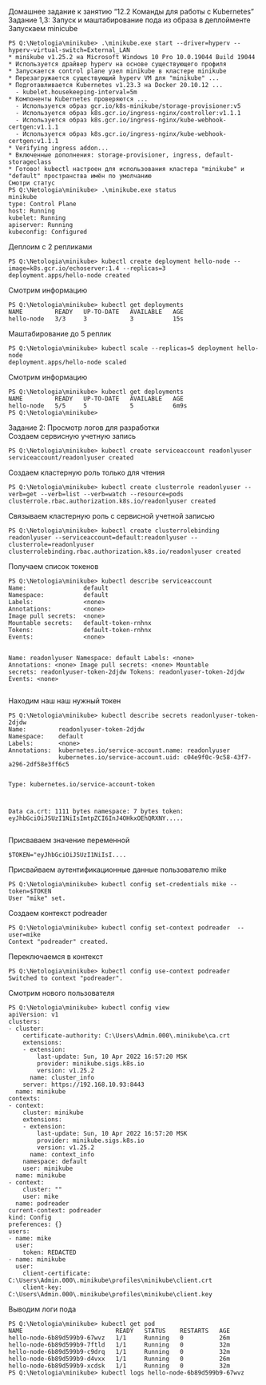 <p class="has-line-data" data-line-start="0" data-line-end="3">Домашнее задание к занятию “12.2 Команды для работы с Kubernetes”<br>
Задание 1,3: Запуск и маштабирование пода из образа в деплойменте<br>
Запускаем minicube</p>
<pre><code>PS Q:\Netologia\minikube&gt; .\minikube.exe start --driver=hyperv --hyperv-virtual-switch=External_LAN
* minikube v1.25.2 на Microsoft Windows 10 Pro 10.0.19044 Build 19044
* Используется драйвер hyperv на основе существующего профиля
* Запускается control plane узел minikube в кластере minikube
* Перезагружается существующий hyperv VM для &quot;minikube&quot; ...
* Подготавливается Kubernetes v1.23.3 на Docker 20.10.12 ...
  - kubelet.housekeeping-interval=5m
* Компоненты Kubernetes проверяются ...
  - Используется образ gcr.io/k8s-minikube/storage-provisioner:v5
  - Используется образ k8s.gcr.io/ingress-nginx/controller:v1.1.1
  - Используется образ k8s.gcr.io/ingress-nginx/kube-webhook-certgen:v1.1.1
  - Используется образ k8s.gcr.io/ingress-nginx/kube-webhook-certgen:v1.1.1
* Verifying ingress addon...
* Включенные дополнения: storage-provisioner, ingress, default-storageclass
* Готово! kubectl настроен для использования кластера &quot;minikube&quot; и &quot;default&quot; пространства имён по умолчанию
Смотри статус
PS Q:\Netologia\minikube&gt; .\minikube.exe status
minikube
type: Control Plane
host: Running
kubelet: Running
apiserver: Running
kubeconfig: Configured
</code></pre>
<p class="has-line-data" data-line-start="28" data-line-end="29">Деплоим с 2 репликами</p>
<pre><code>PS Q:\Netologia\minikube&gt; kubectl create deployment hello-node --image=k8s.gcr.io/echoserver:1.4 --replicas=3
deployment.apps/hello-node created
</code></pre>
<p class="has-line-data" data-line-start="33" data-line-end="34">Смотрим информацию</p>
<pre><code>PS Q:\Netologia\minikube&gt; kubectl get deployments
NAME         READY   UP-TO-DATE   AVAILABLE   AGE
hello-node   3/3     3            3           15s
</code></pre>
<p class="has-line-data" data-line-start="38" data-line-end="39">Маштабирование до 5 реплик</p>
<pre><code>PS Q:\Netologia\minikube&gt; kubectl scale --replicas=5 deployment hello-node
deployment.apps/hello-node scaled
</code></pre>
<p class="has-line-data" data-line-start="42" data-line-end="43">Смотрим информацию</p>
<pre><code>PS Q:\Netologia\minikube&gt; kubectl get deployments
NAME         READY   UP-TO-DATE   AVAILABLE   AGE
hello-node   5/5     5            5           6m9s
PS Q:\Netologia\minikube&gt;
</code></pre>
<p class="has-line-data" data-line-start="49" data-line-end="51">Задание 2: Просмотр логов для разработки<br>
Создаем сервисную учетную запись</p>
<pre><code>PS Q:\Netologia\minikube&gt; kubectl create serviceaccount readonlyuser
serviceaccount/readonlyuser created
</code></pre>
<p class="has-line-data" data-line-start="54" data-line-end="55">Создаем кластерную роль только для чтения</p>
<pre><code>PS Q:\Netologia\minikube&gt; kubectl create clusterrole readonlyuser --verb=get --verb=list --verb=watch --resource=pods
clusterrole.rbac.authorization.k8s.io/readonlyuser created
</code></pre>
<p class="has-line-data" data-line-start="58" data-line-end="59">Связываем кластерную роль с сервисной учетной записью</p>
<pre><code>PS Q:\Netologia\minikube&gt; kubectl create clusterrolebinding readonlyuser --serviceaccount=default:readonlyuser --clusterrole=readonlyuser
clusterrolebinding.rbac.authorization.k8s.io/readonlyuser created
</code></pre>
<p class="has-line-data" data-line-start="62" data-line-end="63">Получаем список токенов</p>
<pre><code>PS Q:\Netologia\minikube&gt; kubectl describe serviceaccount
Name:                default
Namespace:           default
Labels:              &lt;none&gt;
Annotations:         &lt;none&gt;
Image pull secrets:  &lt;none&gt;
Mountable secrets:   default-token-rnhnx
Tokens:              default-token-rnhnx
Events:              &lt;none&gt;


Name:                readonlyuser
Namespace:           default
Labels:              &lt;none&gt;
Annotations:         &lt;none&gt;
Image pull secrets:  &lt;none&gt;
Mountable secrets:   readonlyuser-token-2djdw
Tokens:              readonlyuser-token-2djdw
Events:              &lt;none&gt;
</code></pre>
<p class="has-line-data" data-line-start="83" data-line-end="84">Находим наш наш нужный токен</p>
<pre><code>PS Q:\Netologia\minikube&gt; kubectl describe secrets readonlyuser-token-2djdw
Name:         readonlyuser-token-2djdw
Namespace:    default
Labels:       &lt;none&gt;
Annotations:  kubernetes.io/service-account.name: readonlyuser
              kubernetes.io/service-account.uid: c04e9f0c-9c58-43f7-a296-2df58e3ff6c5

Type:  kubernetes.io/service-account-token

Data
ca.crt:     1111 bytes
namespace:  7 bytes
token:      eyJhbGciOiJSUzI1NiIsImtpZCI6InJ4OHkxOEhQRXNY.....
</code></pre>
<p class="has-line-data" data-line-start="99" data-line-end="100">Присваваем значение переменной</p>
<pre><code>$TOKEN=&quot;eyJhbGciOiJSUzI1NiIsI....
</code></pre>
<p class="has-line-data" data-line-start="102" data-line-end="103">Присвайваем аутентификационные данные пользователю mike</p>
<pre><code>PS Q:\Netologia\minikube&gt; kubectl config set-credentials mike --token=$TOKEN
User &quot;mike&quot; set.
</code></pre>
<p class="has-line-data" data-line-start="107" data-line-end="108">Создаем контекст podreader</p>
<pre><code>PS Q:\Netologia\minikube&gt; kubectl config set-context podreader  --user=mike
Context &quot;podreader&quot; created.
</code></pre>
<p class="has-line-data" data-line-start="111" data-line-end="112">Переключаемся в контекст</p>
<pre><code>PS Q:\Netologia\minikube&gt; kubectl config use-context podreader
Switched to context &quot;podreader&quot;.
</code></pre>
<p class="has-line-data" data-line-start="115" data-line-end="116">Смотрим нового пользователя</p>
<pre><code>PS Q:\Netologia\minikube&gt; kubectl config view
apiVersion: v1
clusters:
- cluster:
    certificate-authority: C:\Users\Admin.000\.minikube\ca.crt
    extensions:
    - extension:
        last-update: Sun, 10 Apr 2022 16:57:20 MSK
        provider: minikube.sigs.k8s.io
        version: v1.25.2
      name: cluster_info
    server: https://192.168.10.93:8443
  name: minikube
contexts:
- context:
    cluster: minikube
    extensions:
    - extension:
        last-update: Sun, 10 Apr 2022 16:57:20 MSK
        provider: minikube.sigs.k8s.io
        version: v1.25.2
      name: context_info
    namespace: default
    user: minikube
  name: minikube
- context:
    cluster: &quot;&quot;
    user: mike
  name: podreader
current-context: podreader
kind: Config
preferences: {}
users:
- name: mike
  user:
    token: REDACTED
- name: minikube
  user:
    client-certificate: C:\Users\Admin.000\.minikube\profiles\minikube\client.crt
    client-key: C:\Users\Admin.000\.minikube\profiles\minikube\client.key
</code></pre>
<p class="has-line-data" data-line-start="158" data-line-end="159">Выводим логи пода</p>
<pre><code>PS Q:\Netologia\minikube&gt; kubectl get pod
NAME                          READY   STATUS    RESTARTS   AGE
hello-node-6b89d599b9-67wvz   1/1     Running   0          26m
hello-node-6b89d599b9-7ftld   1/1     Running   0          32m
hello-node-6b89d599b9-c9drq   1/1     Running   0          32m
hello-node-6b89d599b9-d4vxx   1/1     Running   0          26m
hello-node-6b89d599b9-xcdsk   1/1     Running   0          32m
PS Q:\Netologia\minikube&gt; kubectl logs hello-node-6b89d599b9-67wvz
</code></pre>

